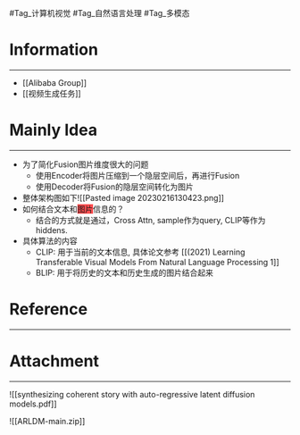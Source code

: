 #Tag_计算机视觉 #Tag_自然语言处理 #Tag_多模态
# Information
---
- [[Alibaba Group]]
- [[视频生成任务]]

# Mainly Idea
---
- 为了简化Fusion图片维度很大的问题
	- 使用Encoder将图片压缩到一个隐层空间后，再进行Fusion
	- 使用Decoder将Fusion的隐层空间转化为图片
- 整体架构图如下![[Pasted image 20230216130423.png]]
-  如何结合文本和<span style="background:#ff4d4f">图片</span>信息的？
	- 结合的方式就是通过，Cross Attn, sample作为query, CLIP等作为hiddens.
- 具体算法的内容
	- CLIP: 用于当前的文本信息, 具体论文参考 [[(2021) Learning Transferable Visual Models From Natural Language Processing 1]]
	- BLIP: 用于将历史的文本和历史生成的图片结合起来

# Reference
---


# Attachment
---
![[synthesizing coherent story with auto-regressive latent diffusion models.pdf]]

![[ARLDM-main.zip]]